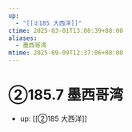 ```yaml
---
up:
  - "[[②185 大西洋]]"
ctime: 2025-03-01T13:08:39+08:00
aliases:
  - 墨西哥湾
mtime: 2025-09-09T12:37:06+08:00
---
```


# ②185.7 墨西哥湾

- up: [[②185 大西洋]]
